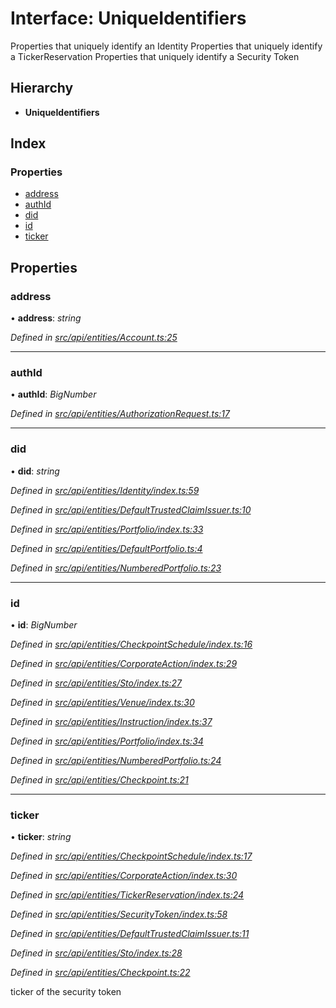 # Interface: UniqueIdentifiers

Properties that uniquely identify an Identity
Properties that uniquely identify a TickerReservation
Properties that uniquely identify a Security Token

## Hierarchy

* **UniqueIdentifiers**

## Index

### Properties

* [address](uniqueidentifiers.md#address)
* [authId](uniqueidentifiers.md#authid)
* [did](uniqueidentifiers.md#did)
* [id](uniqueidentifiers.md#id)
* [ticker](uniqueidentifiers.md#ticker)

## Properties

###  address

• **address**: *string*

*Defined in [src/api/entities/Account.ts:25](https://github.com/PolymathNetwork/polymesh-sdk/blob/524b0225/src/api/entities/Account.ts#L25)*

___

###  authId

• **authId**: *BigNumber*

*Defined in [src/api/entities/AuthorizationRequest.ts:17](https://github.com/PolymathNetwork/polymesh-sdk/blob/524b0225/src/api/entities/AuthorizationRequest.ts#L17)*

___

###  did

• **did**: *string*

*Defined in [src/api/entities/Identity/index.ts:59](https://github.com/PolymathNetwork/polymesh-sdk/blob/524b0225/src/api/entities/Identity/index.ts#L59)*

*Defined in [src/api/entities/DefaultTrustedClaimIssuer.ts:10](https://github.com/PolymathNetwork/polymesh-sdk/blob/524b0225/src/api/entities/DefaultTrustedClaimIssuer.ts#L10)*

*Defined in [src/api/entities/Portfolio/index.ts:33](https://github.com/PolymathNetwork/polymesh-sdk/blob/524b0225/src/api/entities/Portfolio/index.ts#L33)*

*Defined in [src/api/entities/DefaultPortfolio.ts:4](https://github.com/PolymathNetwork/polymesh-sdk/blob/524b0225/src/api/entities/DefaultPortfolio.ts#L4)*

*Defined in [src/api/entities/NumberedPortfolio.ts:23](https://github.com/PolymathNetwork/polymesh-sdk/blob/524b0225/src/api/entities/NumberedPortfolio.ts#L23)*

___

###  id

• **id**: *BigNumber*

*Defined in [src/api/entities/CheckpointSchedule/index.ts:16](https://github.com/PolymathNetwork/polymesh-sdk/blob/524b0225/src/api/entities/CheckpointSchedule/index.ts#L16)*

*Defined in [src/api/entities/CorporateAction/index.ts:29](https://github.com/PolymathNetwork/polymesh-sdk/blob/524b0225/src/api/entities/CorporateAction/index.ts#L29)*

*Defined in [src/api/entities/Sto/index.ts:27](https://github.com/PolymathNetwork/polymesh-sdk/blob/524b0225/src/api/entities/Sto/index.ts#L27)*

*Defined in [src/api/entities/Venue/index.ts:30](https://github.com/PolymathNetwork/polymesh-sdk/blob/524b0225/src/api/entities/Venue/index.ts#L30)*

*Defined in [src/api/entities/Instruction/index.ts:37](https://github.com/PolymathNetwork/polymesh-sdk/blob/524b0225/src/api/entities/Instruction/index.ts#L37)*

*Defined in [src/api/entities/Portfolio/index.ts:34](https://github.com/PolymathNetwork/polymesh-sdk/blob/524b0225/src/api/entities/Portfolio/index.ts#L34)*

*Defined in [src/api/entities/NumberedPortfolio.ts:24](https://github.com/PolymathNetwork/polymesh-sdk/blob/524b0225/src/api/entities/NumberedPortfolio.ts#L24)*

*Defined in [src/api/entities/Checkpoint.ts:21](https://github.com/PolymathNetwork/polymesh-sdk/blob/524b0225/src/api/entities/Checkpoint.ts#L21)*

___

###  ticker

• **ticker**: *string*

*Defined in [src/api/entities/CheckpointSchedule/index.ts:17](https://github.com/PolymathNetwork/polymesh-sdk/blob/524b0225/src/api/entities/CheckpointSchedule/index.ts#L17)*

*Defined in [src/api/entities/CorporateAction/index.ts:30](https://github.com/PolymathNetwork/polymesh-sdk/blob/524b0225/src/api/entities/CorporateAction/index.ts#L30)*

*Defined in [src/api/entities/TickerReservation/index.ts:24](https://github.com/PolymathNetwork/polymesh-sdk/blob/524b0225/src/api/entities/TickerReservation/index.ts#L24)*

*Defined in [src/api/entities/SecurityToken/index.ts:58](https://github.com/PolymathNetwork/polymesh-sdk/blob/524b0225/src/api/entities/SecurityToken/index.ts#L58)*

*Defined in [src/api/entities/DefaultTrustedClaimIssuer.ts:11](https://github.com/PolymathNetwork/polymesh-sdk/blob/524b0225/src/api/entities/DefaultTrustedClaimIssuer.ts#L11)*

*Defined in [src/api/entities/Sto/index.ts:28](https://github.com/PolymathNetwork/polymesh-sdk/blob/524b0225/src/api/entities/Sto/index.ts#L28)*

*Defined in [src/api/entities/Checkpoint.ts:22](https://github.com/PolymathNetwork/polymesh-sdk/blob/524b0225/src/api/entities/Checkpoint.ts#L22)*

ticker of the security token
